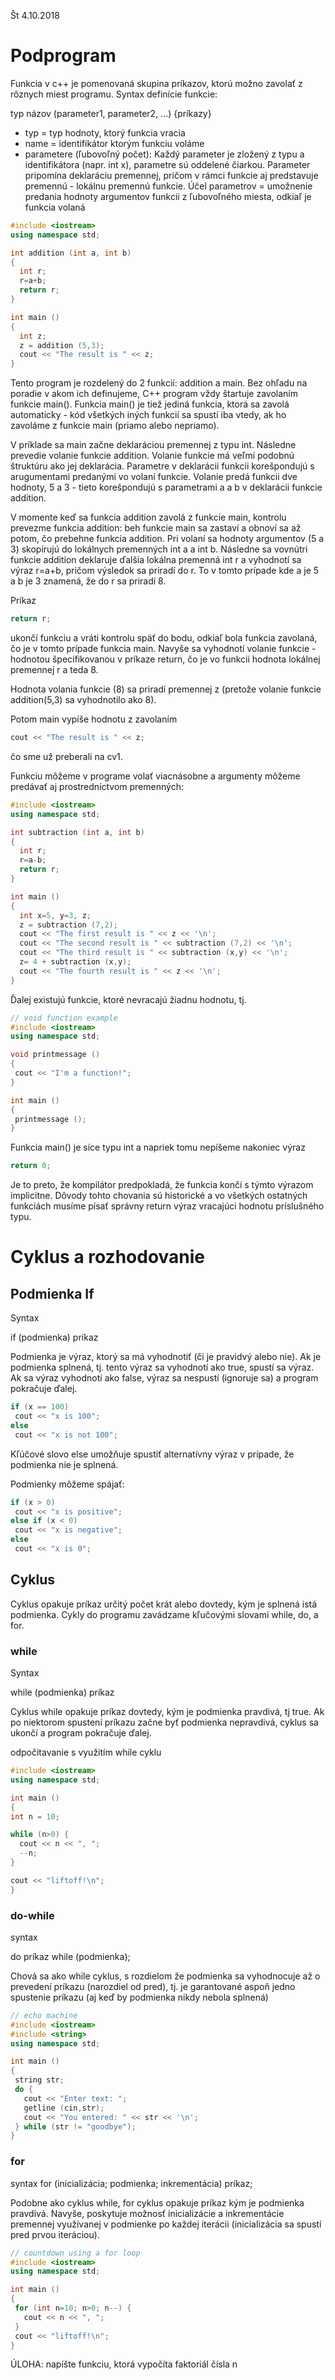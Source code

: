 Št 4.10.2018

# Podprogram

Funkcia v c++ je pomenovaná skupina príkazov, ktorú možno zavolať z rôznych miest programu.
Syntax definície funkcie:

typ názov (parameter1, parameter2, ...) {príkazy}

- typ = typ hodnoty, ktorý funkcia vracia
- name = identifikátor ktorým funkciu voláme 
- parametere (ľubovoľný počet): Každý parameter je zložený z typu a identifikátora (napr. int x), parametre sú oddelené čiarkou.
Parameter pripomína deklaráciu premennej, pričom v rámci funkcie aj predstavuje premennú - lokálnu premennú funkcie.
Účel parametrov = umožnenie predania hodnoty argumentov funkcii z ľubovoľného miesta, odkiaľ je funkcia volaná

```c++
#include <iostream>
using namespace std;

int addition (int a, int b)
{
  int r;
  r=a+b;
  return r;
}

int main ()
{
  int z;
  z = addition (5,3);
  cout << "The result is " << z;
}
```

Tento program je rozdelený do 2 funkcií: addition a main. Bez ohľadu na poradie v akom ich definujeme, C++ program vždy 
štartuje zavolaním funkcie main(). Funkcia main() je tiež jediná funkcia, ktorá sa zavolá automaticky - kód všetkých iných 
funkcií sa spustí iba vtedy, ak ho zavoláme z funkcie main (priamo alebo nepriamo).

V príklade sa main začne deklaráciou premennej z typu int. Následne prevedie volanie funkcie addition. Volanie funkcie má veľmi 
podobnú štruktúru ako jej deklarácia. Parametre v deklarácii funkcii korešpondujú s arugumentami predanými vo volaní funkcie.
Volanie predá funkcii dve hodnoty, 5 a 3 - tieto korešpondujú s parametrami a a b v deklarácii funkcie addition.

V momente keď sa funkcia addition zavolá z funkcie main, kontrolu prevezme funkcia addition: beh funkcie main sa zastaví a obnoví
sa až potom, čo prebehne funkcia addition. Pri volaní sa hodnoty argumentov (5 a 3) skopírujú do lokálnych premenných
int a a int b. Následne sa vovnútri funkcie addition deklaruje ďalšia lokálna premenná int r a vyhodnotí sa výraz r=a+b, pričom
výsledok sa priradí do r. To v tomto prípade kde a je 5 a b je 3 znamená, že do r sa priradí 8.

Príkaz

```c++
return r;
```

ukončí funkciu a vráti kontrolu späť do bodu, odkiaľ bola funkcia zavolaná, čo je v tomto prípade funkcia main. Navyše sa vyhodnotí
volanie funkcie - hodnotou špecifikovanou v príkaze return, čo je vo funkcii hodnota lokálnej premennej r a teda 8.

Hodnota volania funkcie (8) sa priradí premennej z (pretože volanie funkcie addition(5,3) sa vyhodnotilo ako 8).

Potom main vypíše hodnotu z zavolaním 

```c++
cout << "The result is " << z;
```
čo sme už preberali na cv1.

Funkciu môžeme v programe volať viacnásobne a argumenty môžeme predávať aj prostredníctvom premenných:

```c++
#include <iostream>
using namespace std;

int subtraction (int a, int b)
{
  int r;
  r=a-b;
  return r;
}

int main ()
{
  int x=5, y=3, z;
  z = subtraction (7,2);
  cout << "The first result is " << z << '\n';
  cout << "The second result is " << subtraction (7,2) << '\n';
  cout << "The third result is " << subtraction (x,y) << '\n';
  z= 4 + subtraction (x,y);
  cout << "The fourth result is " << z << '\n';
}
```
 Ďalej existujú funkcie, ktoré nevracajú žiadnu hodnotu, tj.
 
 ```c++
 // void function example
#include <iostream>
using namespace std;

void printmessage ()
{
  cout << "I'm a function!";
}

int main ()
{
  printmessage ();
}
```

Funkcia main()  je síce typu int a napriek tomu nepíšeme nakoniec výraz
```c++
return 0;
```
Je to preto, že kompilátor predpokladá, že funkcia končí s týmto výrazom implicitne. Dôvody tohto chovania sú historické
a vo všetkých ostatných funkciách musíme písať správny return výraz vracajúci hodnotu príslušného typu.


# Cyklus a rozhodovanie
## Podmienka If

Syntax

if (podmienka) príkaz 

Podmienka je výraz, ktorý sa má vyhodnotiť (či je pravidvý alebo nie).
Ak je podmienka splnená, tj. tento výraz sa vyhodnotí ako true, spustí sa výraz. 
Ak sa výraz vyhodnotí ako false, výraz sa nespustí (ignoruje sa) a program pokračuje ďalej.
 
 ```c++
 if (x == 100)
  cout << "x is 100";
else
  cout << "x is not 100";
  ```
  
Kľúčové slovo else umožňuje spustiť alternatívny výraz v prípade, že podmienka nie je splnená.

Podmienky môžeme spájať:
 ```c++
if (x > 0)
  cout << "x is positive";
else if (x < 0)
  cout << "x is negative";
else
  cout << "x is 0";
 ```
 
 
 
 ## Cyklus
 Cyklus opakuje príkaz určitý počet krát alebo dovtedy, kým je splnená istá podmienka.
 Cykly do programu zavádzame kľučovými slovami while, do, a for.
 
### while 

Syntax 

while (podmienka) príkaz
 
 Cyklus while opakuje príkaz dovtedy, kým je podmienka pravdivá, tj true. Ak po niektorom spustení príkazu začne byť podmienka 
 nepravdivá, cyklus sa ukončí  a program pokračuje ďalej.

 odpočitavanie s využitím  while cyklu
  ```c++
#include <iostream>
using namespace std;

int main ()
{
  int n = 10;

  while (n>0) {
    cout << n << ", ";
    --n;
  }

  cout << "liftoff!\n";
}
``` 

### do-while 
syntax

do príkaz while (podmienka);


Chová sa ako while cyklus, s rozdielom že podmienka sa vyhodnocuje až o prevedení príkazu (narozdiel od pred), tj. je garantované
aspoň jedno spustenie príkazu (aj keď by podmienka nikdy nebola splnená)
 ```c++
// echo machine
#include <iostream>
#include <string>
using namespace std;

int main ()
{
  string str;
  do {
    cout << "Enter text: ";
    getline (cin,str);
    cout << "You entered: " << str << '\n';
  } while (str != "goodbye");
}
  ```
 ### for
 syntax
 for (inicializácia; podmienka; inkrementácia) príkaz;
 
 Podobne ako cyklus while, for cyklus opakuje príkaz kým je podmienka pravdivá. Navyše, poskytuje možnosť inicializácie a 
 inkrementácie premennej využívanej v podmienke po každej iterácii (inicializácia sa spustí pred prvou iteráciou). 
 
 ```c++
 // countdown using a for loop
#include <iostream>
using namespace std;

int main ()
{
  for (int n=10; n>0; n--) {
    cout << n << ", ";
  }
  cout << "liftoff!\n";
}
```
 
  
 



ÚLOHA: napíšte funkciu, ktorá vypočíta faktoriál čísla n


